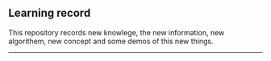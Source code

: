 ## Learning record
This repository records new knowlege, the new information, new algorithem, new concept and some demos of this new things.

---